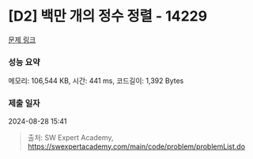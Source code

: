 # [D2] 백만 개의 정수 정렬 - 14229 

[문제 링크](https://swexpertacademy.com/main/code/problem/problemDetail.do?contestProbId=AX_Y-4T6-yoDFAVy) 

### 성능 요약

메모리: 106,544 KB, 시간: 441 ms, 코드길이: 1,392 Bytes

### 제출 일자

2024-08-28 15:41



> 출처: SW Expert Academy, https://swexpertacademy.com/main/code/problem/problemList.do